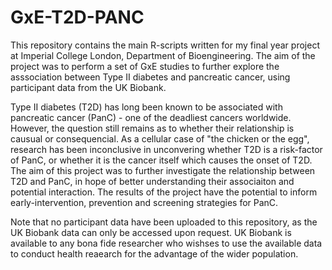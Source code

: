 # GxE-T2D-PANC
This repository contains the main R-scripts written for my final year project at Imperial College London, Department of Bioengineering. 
The aim of the project was to perform a set of GxE studies to further explore the asssociation between Type II diabetes and pancreatic cancer, using participant data from the UK Biobank.

Type II diabetes (T2D) has long been known to be associated with pancreatic cancer (PanC) - one of the deadliest cancers worldwide. However, the question still remains as to whether their relationship is causual or consequencial. As a cellular case of "the chicken or the egg", research has been inconclusive in unconvering whether T2D is a risk-factor of PanC, or whether it is the cancer itself which causes the onset of T2D. The aim of this project was to further investigate the relationship between T2D and PanC, in hope of better understanding their associaiton and potential interaction. The results of the project have the potential to inform early-intervention, prevention and screening strategies for PanC. 

Note that no participant data have been uploaded to this repository, as the UK Biobank data can only be accessed upon request. UK Biobank is available to any bona fide researcher who wishses to use the available data to conduct health reaearch for the advantage of the wider population. 
